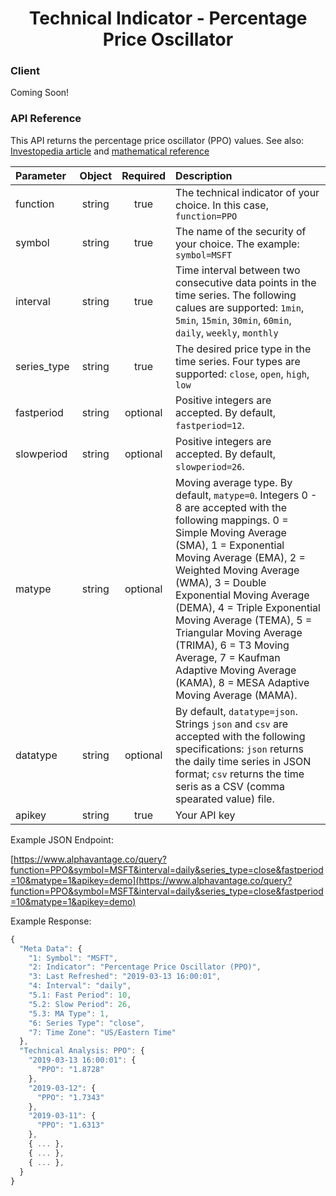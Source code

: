 <center>
  <h1>Technical Indicator - Percentage Price Oscillator</h1>
</center>

<!-- tabs:start -->

### **Client**

Coming Soon!

### **API Reference**

This API returns the percentage price oscillator (PPO) values. See also: [Investopedia article](https://www.investopedia.com/articles/investing/051214/use-percentage-price-oscillator-elegant-indicator-picking-stocks.asp) and [mathematical reference](https://www.investopedia.com/articles/investing/051214/use-percentage-price-oscillator-elegant-indicator-picking-stocks.asp)

| Parameter       | Object  | Required  | Description |
| :---            | :---:   | :---:     | :---        |
| function        | string  | true      | The technical indicator of your choice. In this case, `function=PPO` |
| symbol          | string  | true      | The name of the security of your choice. The example: `symbol=MSFT` |
| interval        | string  | true      | Time interval between two consecutive data points in the time series. The following calues are supported: `1min`, `5min`, `15min`, `30min`, `60min`, `daily`, `weekly`, `monthly` |
| series\_type    | string  | true      | The desired price type in the time series. Four types are supported: `close`, `open`, `high`, `low` |
| fastperiod      | string  | optional  | Positive integers are accepted. By default, `fastperiod=12`. |
| slowperiod      | string  | optional  | Positive integers are accepted. By default, `slowperiod=26`. |
| matype          | string  | optional  | Moving average type. By default, `matype=0`. Integers 0 - 8 are accepted with the following mappings. 0 = Simple Moving Average (SMA), 1 = Exponential Moving Average (EMA), 2 = Weighted Moving Average (WMA), 3 = Double Exponential Moving Average (DEMA), 4 = Triple Exponential Moving Average (TEMA), 5 = Triangular Moving Average (TRIMA), 6 = T3 Moving Average, 7 = Kaufman Adaptive Moving Average (KAMA), 8 = MESA Adaptive Moving Average (MAMA). |
| datatype        | string  | optional  | By default, `datatype=json`. Strings `json` and `csv` are accepted with the following specifications: `json` returns the daily time series in JSON format; `csv` returns the time seris as a CSV (comma spearated value) file. |
| apikey          | string  | true      | Your API key | 


Example JSON Endpoint:  


[https://www.alphavantage.co/query?function=PPO&symbol=MSFT&interval=daily&series_type=close&fastperiod=10&matype=1&apikey=demo](https://www.alphavantage.co/query?function=PPO&symbol=MSFT&interval=daily&series_type=close&fastperiod=10&matype=1&apikey=demo)


Example Response:  

```javascript
{
  "Meta Data": {
    "1: Symbol": "MSFT",
    "2: Indicator": "Percentage Price Oscillator (PPO)",
    "3: Last Refreshed": "2019-03-13 16:00:01",
    "4: Interval": "daily",
    "5.1: Fast Period": 10,
    "5.2: Slow Period": 26,
    "5.3: MA Type": 1,
    "6: Series Type": "close",
    "7: Time Zone": "US/Eastern Time"
  },
  "Technical Analysis: PPO": {
    "2019-03-13 16:00:01": {
      "PPO": "1.8728"
    },
    "2019-03-12": {
      "PPO": "1.7343"
    },
    "2019-03-11": {
      "PPO": "1.6313"
    },
    { ... },
    { ... },
    { ... },
  }
}
```

<!-- tabs:end -->

